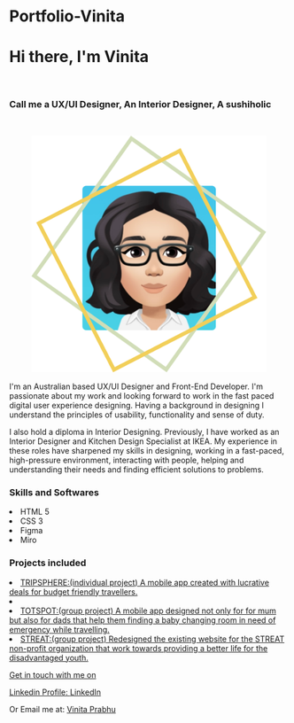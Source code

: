 # Portfolio-Vinita
<div class="text">
                    <h1>Hi there, I'm  Vinita</h1>
                    <br>
                    <h3>Call me a UX/UI Designer, An Interior Designer, A sushiholic</h3>
                    </br>
                    <figure>
                    <img src="./assets/images/profilepicture1.png" alt="Anime Vinita" class="center">
                    </figure>
                    <p>I'm an Australian based UX/UI Designer and Front-End Developer.
                        I'm passionate about my work and looking forward to work in the fast paced digital user
                        experience
                        designing.
                        Having a background in designing I understand the principles of usability, functionality and
                        sense
                        of duty.
                    </p>
                    <p>I also hold a diploma in Interior Designing. Previously, I have worked as an Interior
                        Designer
                        and
                        Kitchen Design Specialist at IKEA. My experience in these roles have sharpened my skills in
                        designing, working in a fast-paced, high-pressure environment, interacting with people,
                        helping
                        and
                        understanding their needs and finding efficient solutions to problems.</p>

<div class="skills">
            <h3>Skills and Softwares </h3>
            <li>HTML 5</li>
            <li>CSS 3</li>
            <li>Figma</li>
            <li>Miro</li>
</div>

<div class="link">
            <h3>Projects included</h3>
            <a href="https://vinitapp.github.io/Portfolio-Vinita/"> 
            <li>TRIPSPHERE:(individual project) A mobile app created with lucrative deals for budget friendly travellers.<li>
            <li>TOTSPOT:(group project) A mobile app designed not only for for mum but also for dads that help them finding a baby changing room in need of emergency while travelling.
            <li>STREAT:(group project) Redesigned the existing website for the STREAT non-profit organization that work towards providing a better life for the disadvantaged youth. </li>
</div>
            

<div class="contact">
            <p>Get in touch with me on</p>
            <p>Linkedin Profile: <a href="https://www.linkedin.com/in/vinita-prabhu-10229722b/">LinkedIn</a></p>
            <p>Or Email me at: <a href="mailto:vinita@prabhu.com.au">Vinita Prabhu</a></p>
</div>



            
